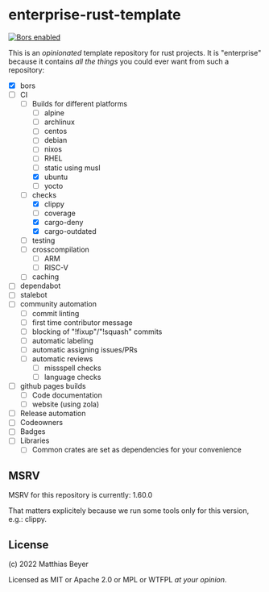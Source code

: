 # enterprise-rust-template

[![Bors enabled](https://bors.tech/images/badge_small.svg)](https://app.bors.tech/repositories/46481)

This is an _opinionated_ template repository for rust projects.
It is "enterprise" because it contains _all the things_ you could ever want from
such a repository:

- [x] bors
- [ ] CI
    - [ ] Builds for different platforms
        - [ ] alpine
        - [ ] archlinux
        - [ ] centos
        - [ ] debian
        - [ ] nixos
        - [ ] RHEL
        - [ ] static using musl
        - [x] ubuntu
        - [ ] yocto
    - [ ] checks
        - [x] clippy
        - [ ] coverage
        - [x] cargo-deny
        - [x] cargo-outdated
    - [ ] testing
    - [ ] crosscompilation
        - [ ] ARM
        - [ ] RISC-V
    - [ ] caching
- [ ] dependabot
- [ ] stalebot
- [ ] community automation
    - [ ] commit linting
    - [ ] first time contributor message
    - [ ] blocking of "!fixup"/"!squash" commits
    - [ ] automatic labeling
    - [ ] automatic assigning issues/PRs
    - [ ] automatic reviews
        - [ ] missspell checks
        - [ ] language checks
- [ ] github pages builds
    - [ ] Code documentation
    - [ ] website (using zola)
- [ ] Release automation
- [ ] Codeowners
- [ ] Badges
- [ ] Libraries
    - [ ] Common crates are set as dependencies for your convenience

## MSRV

MSRV for this repository is currently: 1.60.0

That matters explicitely because we run some tools only for this version, e.g.:
clippy.

## License

(c) 2022 Matthias Beyer

Licensed as MIT or Apache 2.0 or MPL or WTFPL _at your opinion_.
